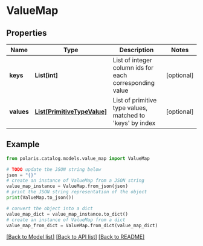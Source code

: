 <!--

 Licensed to the Apache Software Foundation (ASF) under one
 or more contributor license agreements.  See the NOTICE file
 distributed with this work for additional information
 regarding copyright ownership.  The ASF licenses this file
 to you under the Apache License, Version 2.0 (the
 "License"); you may not use this file except in compliance
 with the License.  You may obtain a copy of the License at

   http://www.apache.org/licenses/LICENSE-2.0

 Unless required by applicable law or agreed to in writing,
 software distributed under the License is distributed on an
 "AS IS" BASIS, WITHOUT WARRANTIES OR CONDITIONS OF ANY
 KIND, either express or implied.  See the License for the
 specific language governing permissions and limitations
 under the License.

-->
# ValueMap

## Properties

Name | Type | Description | Notes
------------ | ------------- | ------------- | -------------
**keys** | **List[int]** | List of integer column ids for each corresponding value | [optional] 
**values** | [**List[PrimitiveTypeValue]**](PrimitiveTypeValue.md) | List of primitive type values, matched to &#39;keys&#39; by index | [optional] 

## Example

```python
from polaris.catalog.models.value_map import ValueMap

# TODO update the JSON string below
json = "{}"
# create an instance of ValueMap from a JSON string
value_map_instance = ValueMap.from_json(json)
# print the JSON string representation of the object
print(ValueMap.to_json())

# convert the object into a dict
value_map_dict = value_map_instance.to_dict()
# create an instance of ValueMap from a dict
value_map_from_dict = ValueMap.from_dict(value_map_dict)
```
[[Back to Model list]](../README.md#documentation-for-models) [[Back to API list]](../README.md#documentation-for-api-endpoints) [[Back to README]](../README.md)


